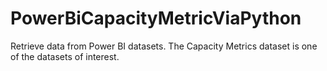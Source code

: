 # PowerBiCapacityMetricViaPython
Retrieve data from Power BI datasets. The Capacity Metrics dataset is one of the datasets of interest.
